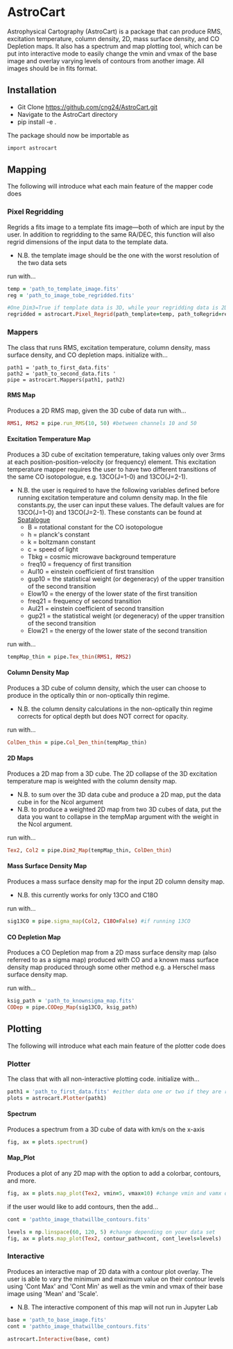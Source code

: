 # AstroCart
Astrophysical Cartography (AstroCart) is a package that can produce RMS, excitation temperature, column density, 2D, mass surface density, and CO Depletion maps. It also has a spectrum and map plotting tool, which can be put into interactive mode to easily change the vmin and vmax of the base image and overlay varying levels of contours from another image. All images should be in fits format. 

## Installation
- Git Clone https://github.com/cng24/AstroCart.git
- Navigate to the AstroCart directory
- pip install -e . 

The package should now be importable as 
```ruby
import astrocart
```

## Mapping
The following will introduce what each main feature of the mapper code does 

### Pixel Regridding
Regrids a fits image to a template fits image—both of which are input by the user. In addition to regridding to the same RA/DEC, this function will also regrid dimensions of the input data to the template data.
- N.B. the template image should be the one with the worst resolution of the two data sets

run with...
```ruby
temp = 'path_to_template_image.fits'
reg = 'path_to_image_tobe_regridded.fits'

#One_Dim3=True if template data is 3D, while your regridding data is 2D
regridded = astrocart.Pixel_Regrid(path_template=temp, path_toRegrid=reg, One_Dim3=True) 
```

### Mappers
The class that runs RMS, excitation temperature, column density, mass surface density, and CO depletion maps. 
initialize with...
```'ruby
path1 = 'path_to_first_data.fits'
path2 = 'path_to_second_data.fits '
pipe = astrocart.Mappers(path1, path2)
```

#### RMS Map 
Produces a 2D RMS map, given the 3D cube of data
run with...
```ruby
RMS1, RMS2 = pipe.run_RMS(10, 50) #between channels 10 and 50
```

#### Excitation Temperature Map 
Produces a 3D cube of excitation temperature, taking values only over 3rms at each position-position-velocity (or frequency) element. This excitation temperature mapper requires the user to have two different transitions of the same CO isotopologue, e.g. 13CO(J=1-0) and 13CO(J=2-1). 
- N.B. the user is required to have the following variables defined before running excitation temperature and column density map. In the file constants.py, the user can input these values. The default values are for 13CO(J=1-0) and 13CO(J=2-1). These constants can be found at [Spatalogue](https://splatalogue.online//) 
   - B = rotational constant for the CO isotopologue
   - h = planck's constant
   - k = boltzmann constant
   - c = speed of light
   - Tbkg = cosmic microwave background temperature
   - freq10 = frequency of first transition
   - Aul10  = einstein coefficient of first transition
   - gup10  = the statistical weight (or degeneracy) of the upper transition of the second transition
   - Elow10 = the energy of the lower state of the first transition
   - freq21 = frequency of second transition
   - Aul21  = einstein coefficient of second transition
   - gup21  = the statistical weight (or degeneracy) of the upper transition of the second transition
   - Elow21 = the energy of the lower state of the second transition

run with...
```ruby
tempMap_thin = pipe.Tex_thin(RMS1, RMS2)
```

#### Column Density Map
Produces a 3D cube of column density, which the user can choose to produce in the optically thin or non-optically thin regime.
- N.B. the column density calculations in the non-optically thin regime corrects for optical depth but does NOT correct for opacity.  

run with...
```ruby
ColDen_thin = pipe.Col_Den_thin(tempMap_thin)
```

#### 2D Maps
Produces a 2D map from a 3D cube. The 2D collapse of the 3D excitation temperature map is weighted with the column density map.
- N.B. to sum over the 3D data cube and produce a 2D map, put the data cube in for the Ncol argument
- N.B. to produce a weighted 2D map from two 3D cubes of data, put the data you want to collapse in the tempMap argument with the weight in the Ncol argument. 

run with...
```ruby
Tex2, Col2 = pipe.Dim2_Map(tempMap_thin, ColDen_thin)
```

#### Mass Surface Density Map
Produces a mass surface density map for the input 2D column density map. 
- N.B. this currently works for only 13CO and C18O

run with...
```ruby
sig13CO = pipe.sigma_map(Col2, C18O=False) #if running 13CO
```

#### CO Depletion Map
Produces a CO Depletion map from a 2D mass surface density map (also referred to as a sigma map) produced with CO and a known mass surface density map produced through some other method e.g. a Herschel mass surface density map.

run with...
```ruby
ksig_path = 'path_to_knownsigma_map.fits'
CODep = pipe.CODep_Map(sig13CO, ksig_path)
```


## Plotting
The following will introduce what each main feature of the plotter code does 

### Plotter
The class that with all non-interactive plotting code. 
initialize with...
```ruby
path1 = 'path_to_first_data.fits' #either data one or two if they are regridded to the same RA/DEC and shape
plots = astrocart.Plotter(path1)
```

#### Spectrum
Produces a spectrum from a 3D cube of data with km/s on the x-axis
```ruby
fig, ax = plots.spectrum()
```

#### Map_Plot
Produces a plot of any 2D map with the option to add a colorbar, contours, and more. 
```ruby
fig, ax = plots.map_plot(Tex2, vmin=5, vmax=10) #change vmin and vamx depending on your dataset
```

if the user would like to add contours, then the add...
```ruby
cont = 'pathto_image_thatwillbe_contours.fits'

levels = np.linspace(60, 120, 5) #change depending on your data set
fig, ax = plots.map_plot(Tex2, contour_path=cont, cont_levels=levels)
```

### Interactive
Produces an interactive map of 2D data with a contour plot overlay. The user is able to vary the minimum and maximum value on their contour levels using 'Cont Max' and 'Cont Min' as well as the vmin and vmax of their base image using 'Mean' and 'Scale'.
- N.B. The interactive component of this map will not run in Jupyter Lab

```ruby
base = 'path_to_base_image.fits'
cont = 'pathto_image_thatwillbe_contours.fits'

astrocart.Interactive(base, cont)
```





